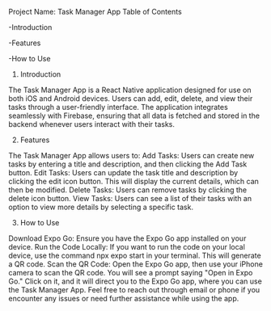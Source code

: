 Project Name: Task Manager App
Table of Contents


-Introduction

-Features

-How to Use


1. Introduction
   
The Task Manager App is a React Native application designed for use on both iOS and Android devices. Users can add, edit, delete, and view their tasks through a user-friendly interface. The application integrates seamlessly with Firebase, ensuring that all data is fetched and stored in the backend whenever users interact with their tasks.

2. Features

The Task Manager App allows users to:
Add Tasks: Users can create new tasks by entering a title and description, and then clicking the Add Task button.
Edit Tasks: Users can update the task title and description by clicking the edit icon button. This will display the current details, which can then be modified.
Delete Tasks: Users can remove tasks by clicking the delete icon button.
View Tasks: Users can see a list of their tasks with an option to view more details by selecting a specific task.

3. How to Use
   
Download Expo Go: Ensure you have the Expo Go app installed on your device.
Run the Code Locally: If you want to run the code on your local device, use the command npx expo start in your terminal. This will generate a QR code.
Scan the QR Code: Open the Expo Go app, then use your iPhone camera to scan the QR code. You will see a prompt saying "Open in Expo Go." Click on it, and it will direct you to the Expo Go app, where you can use the Task Manager App.
Feel free to reach out through email or phone if you encounter any issues or need further assistance while using the app.

